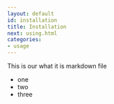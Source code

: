 ```yaml
---
layout: default
id: installation
title: Installation
next: using.html
categories:
- usage
---
```


This is our what it is markdown file

- one
- two
- three